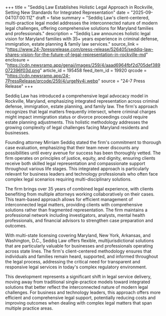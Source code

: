 +++
title = "Seddiq Law Establishes Holistic Legal Approach in Rockville, Setting New Standards for Integrated Representation"
date = "2025-09-04T07:00:11Z"
draft = false
summary = "Seddiq Law's client-centered, multi-practice legal model addresses the interconnected nature of modern legal challenges, offering comprehensive solutions for Maryland families and professionals."
description = "Seddiq Law announces holistic legal vision for Maryland families with 35+ years experience in criminal defense, immigration, estate planning & family law services."
source_link = "https://www.24-7pressrelease.com/press-release/526405/seddiq-law-shares-vision-for-the-future-of-legal-representation-in-rockville-md"
enclosure = "https://cdn.newsramp.app/genai/images/259/4/aaad6964fbf2d705def389072396f03d.png"
article_id = 195458
feed_item_id = 19920
qrcode = "https://cdn.newsramp.app/24-7PressRelease/qrcode/259/4/urgeNy4i.webp"
source = "24-7 Press Release"
+++

<p>Seddiq Law has introduced a comprehensive legal advocacy model in Rockville, Maryland, emphasizing integrated representation across criminal defense, immigration, estate planning, and family law. The firm's approach recognizes that legal matters frequently intersect, where criminal charges might impact immigration status or divorce proceedings could require estate planning adjustments. This holistic methodology addresses the growing complexity of legal challenges facing Maryland residents and businesses.</p><p>Founding attorney Mirriam Seddiq stated the firm's commitment to thorough case evaluation, emphasizing that their team never discounts any possibilities until every avenue for success has been thoroughly vetted. The firm operates on principles of justice, equity, and dignity, ensuring clients receive both skilled legal representation and compassionate support throughout various life stages. This integrated approach is particularly relevant for business leaders and technology professionals who often face complex legal scenarios requiring multi-disciplinary solutions.</p><p>The firm brings over 35 years of combined legal experience, with clients benefiting from multiple attorneys working collaboratively on their cases. This team-based approach allows for efficient management of interconnected legal matters, providing clients with comprehensive solutions rather than fragmented representation. The firm maintains a professional network including investigators, analysts, mental health professionals, and financial advisors to strengthen case preparation and outcomes.</p><p>With multi-state licensing covering Maryland, New York, Arkansas, and Washington, D.C., Seddiq Law offers flexible, multijurisdictional solutions that are particularly valuable for businesses and professionals operating across state lines. The firm's client-centered methodology ensures that individuals and families remain heard, supported, and informed throughout the legal process, addressing the critical need for transparent and responsive legal services in today's complex regulatory environment.</p><p>This development represents a significant shift in legal service delivery, moving away from traditional single-practice models toward integrated solutions that better reflect the interconnected nature of modern legal challenges. For business and technology leaders, this approach offers more efficient and comprehensive legal support, potentially reducing costs and improving outcomes when dealing with complex legal matters that span multiple practice areas.</p>